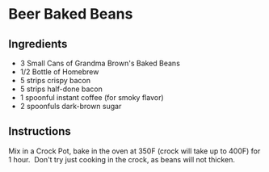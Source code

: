 # Beer Baked Beans
## Ingredients
* 3 Small Cans of Grandma Brown's Baked Beans  
* 1/2 Bottle of Homebrew
* 5 strips crispy bacon
* 5 strips half-done bacon
* 1 spoonful instant coffee (for smoky flavor)
* 2 spoonfuls dark-brown sugar
## Instructions 
Mix in a Crock Pot, bake in the oven at 350F (crock will take up to 400F) for 1 hour.  Don't try just cooking in the crock, as beans will not thicken.